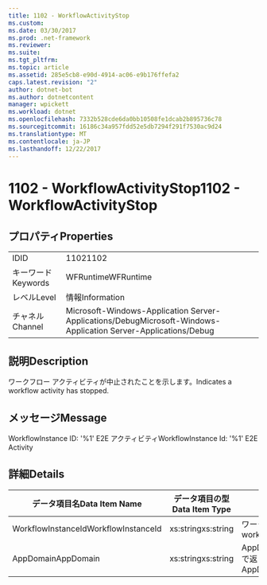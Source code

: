 ```yaml
---
title: 1102 - WorkflowActivityStop
ms.custom: 
ms.date: 03/30/2017
ms.prod: .net-framework
ms.reviewer: 
ms.suite: 
ms.tgt_pltfrm: 
ms.topic: article
ms.assetid: 285e5cb8-e90d-4914-ac06-e9b176ffefa2
caps.latest.revision: "2"
author: dotnet-bot
ms.author: dotnetcontent
manager: wpickett
ms.workload: dotnet
ms.openlocfilehash: 7332b528cde6da0bb10508fe1dcab2b895736c78
ms.sourcegitcommit: 16186c34a957fdd52e5db7294f291f7530ac9d24
ms.translationtype: MT
ms.contentlocale: ja-JP
ms.lasthandoff: 12/22/2017
---
```

# <a name="1102---workflowactivitystop"></a><span data-ttu-id="212a5-102">1102 - WorkflowActivityStop</span><span class="sxs-lookup"><span data-stu-id="212a5-102">1102 - WorkflowActivityStop</span></span>
## <a name="properties"></a><span data-ttu-id="212a5-103">プロパティ</span><span class="sxs-lookup"><span data-stu-id="212a5-103">Properties</span></span>  
  
|||  
|-|-|  
|<span data-ttu-id="212a5-104">ID</span><span class="sxs-lookup"><span data-stu-id="212a5-104">ID</span></span>|<span data-ttu-id="212a5-105">1102</span><span class="sxs-lookup"><span data-stu-id="212a5-105">1102</span></span>|  
|<span data-ttu-id="212a5-106">キーワード</span><span class="sxs-lookup"><span data-stu-id="212a5-106">Keywords</span></span>|<span data-ttu-id="212a5-107">WFRuntime</span><span class="sxs-lookup"><span data-stu-id="212a5-107">WFRuntime</span></span>|  
|<span data-ttu-id="212a5-108">レベル</span><span class="sxs-lookup"><span data-stu-id="212a5-108">Level</span></span>|<span data-ttu-id="212a5-109">情報</span><span class="sxs-lookup"><span data-stu-id="212a5-109">Information</span></span>|  
|<span data-ttu-id="212a5-110">チャネル</span><span class="sxs-lookup"><span data-stu-id="212a5-110">Channel</span></span>|<span data-ttu-id="212a5-111">Microsoft-Windows-Application Server-Applications/Debug</span><span class="sxs-lookup"><span data-stu-id="212a5-111">Microsoft-Windows-Application Server-Applications/Debug</span></span>|  
  
## <a name="description"></a><span data-ttu-id="212a5-112">説明</span><span class="sxs-lookup"><span data-stu-id="212a5-112">Description</span></span>  
 <span data-ttu-id="212a5-113">ワークフロー アクティビティが中止されたことを示します。</span><span class="sxs-lookup"><span data-stu-id="212a5-113">Indicates a workflow activity has stopped.</span></span>  
  
## <a name="message"></a><span data-ttu-id="212a5-114">メッセージ</span><span class="sxs-lookup"><span data-stu-id="212a5-114">Message</span></span>  
 <span data-ttu-id="212a5-115">WorkflowInstance ID: '%1' E2E アクティビティ</span><span class="sxs-lookup"><span data-stu-id="212a5-115">WorkflowInstance Id: '%1' E2E Activity</span></span>  
  
## <a name="details"></a><span data-ttu-id="212a5-116">詳細</span><span class="sxs-lookup"><span data-stu-id="212a5-116">Details</span></span>  
  
|<span data-ttu-id="212a5-117">データ項目名</span><span class="sxs-lookup"><span data-stu-id="212a5-117">Data Item Name</span></span>|<span data-ttu-id="212a5-118">データ項目の型</span><span class="sxs-lookup"><span data-stu-id="212a5-118">Data Item Type</span></span>|<span data-ttu-id="212a5-119">説明</span><span class="sxs-lookup"><span data-stu-id="212a5-119">Description</span></span>|  
|--------------------|--------------------|-----------------|  
|<span data-ttu-id="212a5-120">WorkflowInstanceId</span><span class="sxs-lookup"><span data-stu-id="212a5-120">WorkflowInstanceId</span></span>|<span data-ttu-id="212a5-121">xs:string</span><span class="sxs-lookup"><span data-stu-id="212a5-121">xs:string</span></span>|<span data-ttu-id="212a5-122">ワークフロー インスタンス ID。</span><span class="sxs-lookup"><span data-stu-id="212a5-122">The workflow instance id.</span></span>|  
|<span data-ttu-id="212a5-123">AppDomain</span><span class="sxs-lookup"><span data-stu-id="212a5-123">AppDomain</span></span>|<span data-ttu-id="212a5-124">xs:string</span><span class="sxs-lookup"><span data-stu-id="212a5-124">xs:string</span></span>|<span data-ttu-id="212a5-125">AppDomain.CurrentDomain.FriendlyName で返される文字列。</span><span class="sxs-lookup"><span data-stu-id="212a5-125">The string returned by AppDomain.CurrentDomain.FriendlyName.</span></span>|
